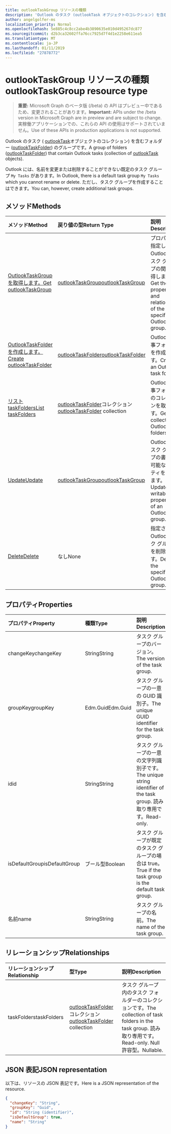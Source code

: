 ```yaml
---
title: outlookTaskGroup リソースの種類
description: 'Outlook のタスク (outlookTask オブジェクトのコレクション) を含むフォルダー (outlookTaskFolder) のグループです。 '
author: angelgolfer-ms
localization_priority: Normal
ms.openlocfilehash: 5e885c4c8cc2abe4b3890635e010d495267dc877
ms.sourcegitcommit: d2b3ca32602ffa76cc7925d7f4d1e2258e611ea5
ms.translationtype: MT
ms.contentlocale: ja-JP
ms.lasthandoff: 01/11/2019
ms.locfileid: "27878772"
---
```

# <a name="outlooktaskgroup-resource-type"></a><span data-ttu-id="845cf-103">outlookTaskGroup リソースの種類</span><span class="sxs-lookup"><span data-stu-id="845cf-103">outlookTaskGroup resource type</span></span>

> <span data-ttu-id="845cf-104">**重要:** Microsoft Graph のベータ版 (/beta) の API はプレビュー中であるため、変更されることがあります。</span><span class="sxs-lookup"><span data-stu-id="845cf-104">**Important:** APIs under the /beta version in Microsoft Graph are in preview and are subject to change.</span></span> <span data-ttu-id="845cf-105">実稼働アプリケーションでの、これらの API の使用はサポートされていません。</span><span class="sxs-lookup"><span data-stu-id="845cf-105">Use of these APIs in production applications is not supported.</span></span>

<span data-ttu-id="845cf-106">Outlook のタスク ( [outlookTask](outlooktask.md)オブジェクトのコレクション) を含むフォルダー ([outlookTaskFolder](outlooktaskfolder.md)) のグループです。</span><span class="sxs-lookup"><span data-stu-id="845cf-106">A group of folders ([outlookTaskFolder](outlooktaskfolder.md)) that contain Outlook tasks (collection of [outlookTask](outlooktask.md) objects).</span></span> 

<span data-ttu-id="845cf-107">Outlook には、名前を変更または削除することができない既定のタスク グループ `My Tasks` があります。</span><span class="sxs-lookup"><span data-stu-id="845cf-107">In Outlook, there is a default task group `My Tasks` which you cannot rename or delete.</span></span> <span data-ttu-id="845cf-108">ただし、タスク グループを作成することはできます。</span><span class="sxs-lookup"><span data-stu-id="845cf-108">You can, however, create additional task groups.</span></span> 


## <a name="methods"></a><span data-ttu-id="845cf-109">メソッド</span><span class="sxs-lookup"><span data-stu-id="845cf-109">Methods</span></span>

| <span data-ttu-id="845cf-110">メソッド</span><span class="sxs-lookup"><span data-stu-id="845cf-110">Method</span></span>           | <span data-ttu-id="845cf-111">戻り値の型</span><span class="sxs-lookup"><span data-stu-id="845cf-111">Return Type</span></span>    |<span data-ttu-id="845cf-112">説明</span><span class="sxs-lookup"><span data-stu-id="845cf-112">Description</span></span>|
|:---------------|:--------|:----------|
|[<span data-ttu-id="845cf-113">OutlookTaskGroup を取得します。</span><span class="sxs-lookup"><span data-stu-id="845cf-113">Get outlookTaskGroup</span></span>](../api/outlooktaskgroup-get.md) | [<span data-ttu-id="845cf-114">outlookTaskGroup</span><span class="sxs-lookup"><span data-stu-id="845cf-114">outlookTaskGroup</span></span>](outlooktaskgroup.md) |<span data-ttu-id="845cf-115">プロパティと指定した Outlook のタスク グループの関係を取得します。</span><span class="sxs-lookup"><span data-stu-id="845cf-115">Get the properties and relationships of the specified Outlook task group.</span></span>|
|[<span data-ttu-id="845cf-116">OutlookTaskFolder を作成します。</span><span class="sxs-lookup"><span data-stu-id="845cf-116">Create outlookTaskFolder</span></span>](../api/outlooktaskgroup-post-taskfolders.md) |[<span data-ttu-id="845cf-117">outlookTaskFolder</span><span class="sxs-lookup"><span data-stu-id="845cf-117">outlookTaskFolder</span></span>](outlooktaskfolder.md)| <span data-ttu-id="845cf-118">Outlook の仕事フォルダーを作成します。</span><span class="sxs-lookup"><span data-stu-id="845cf-118">Create an Outlook task folder.</span></span>|
|[<span data-ttu-id="845cf-119">リスト taskFolders</span><span class="sxs-lookup"><span data-stu-id="845cf-119">List taskFolders</span></span>](../api/outlooktaskgroup-list-taskfolders.md) |<span data-ttu-id="845cf-120">[outlookTaskFolder](outlooktaskfolder.md)コレクション</span><span class="sxs-lookup"><span data-stu-id="845cf-120">[outlookTaskFolder](outlooktaskfolder.md) collection</span></span>| <span data-ttu-id="845cf-121">Outlook の仕事フォルダーのコレクションを取得します。</span><span class="sxs-lookup"><span data-stu-id="845cf-121">Get a collection of Outlook task folders.</span></span>|
|[<span data-ttu-id="845cf-122">Update</span><span class="sxs-lookup"><span data-stu-id="845cf-122">Update</span></span>](../api/outlooktaskgroup-update.md) | [<span data-ttu-id="845cf-123">outlookTaskGroup</span><span class="sxs-lookup"><span data-stu-id="845cf-123">outlookTaskGroup</span></span>](outlooktaskgroup.md)  |<span data-ttu-id="845cf-124">Outlook のタスク グループの書き込み可能なプロパティを更新します。</span><span class="sxs-lookup"><span data-stu-id="845cf-124">Update the writable properties of an Outlook task group.</span></span> |
|[<span data-ttu-id="845cf-125">Delete</span><span class="sxs-lookup"><span data-stu-id="845cf-125">Delete</span></span>](../api/outlooktaskgroup-delete.md) | <span data-ttu-id="845cf-126">なし</span><span class="sxs-lookup"><span data-stu-id="845cf-126">None</span></span> |<span data-ttu-id="845cf-127">指定された Outlook タスク グループを削除します。</span><span class="sxs-lookup"><span data-stu-id="845cf-127">Delete the specified Outlook task group.</span></span> |

## <a name="properties"></a><span data-ttu-id="845cf-128">プロパティ</span><span class="sxs-lookup"><span data-stu-id="845cf-128">Properties</span></span>
| <span data-ttu-id="845cf-129">プロパティ</span><span class="sxs-lookup"><span data-stu-id="845cf-129">Property</span></span>     | <span data-ttu-id="845cf-130">種類</span><span class="sxs-lookup"><span data-stu-id="845cf-130">Type</span></span>   |<span data-ttu-id="845cf-131">説明</span><span class="sxs-lookup"><span data-stu-id="845cf-131">Description</span></span>|
|:---------------|:--------|:----------|
|<span data-ttu-id="845cf-132">changeKey</span><span class="sxs-lookup"><span data-stu-id="845cf-132">changeKey</span></span>|<span data-ttu-id="845cf-133">String</span><span class="sxs-lookup"><span data-stu-id="845cf-133">String</span></span>|<span data-ttu-id="845cf-134">タスク グループのバージョン。</span><span class="sxs-lookup"><span data-stu-id="845cf-134">The version of the task group.</span></span>|
|<span data-ttu-id="845cf-135">groupKey</span><span class="sxs-lookup"><span data-stu-id="845cf-135">groupKey</span></span>|<span data-ttu-id="845cf-136">Edm.Guid</span><span class="sxs-lookup"><span data-stu-id="845cf-136">Edm.Guid</span></span>|<span data-ttu-id="845cf-137">タスク グループの一意の GUID 識別子。</span><span class="sxs-lookup"><span data-stu-id="845cf-137">The unique GUID identifier for the task group.</span></span>|
|<span data-ttu-id="845cf-138">id</span><span class="sxs-lookup"><span data-stu-id="845cf-138">id</span></span>|<span data-ttu-id="845cf-139">String</span><span class="sxs-lookup"><span data-stu-id="845cf-139">String</span></span>|<span data-ttu-id="845cf-140">タスク グループの一意の文字列識別子です。</span><span class="sxs-lookup"><span data-stu-id="845cf-140">The unique string identifier of the task group.</span></span> <span data-ttu-id="845cf-141">読み取り専用です。</span><span class="sxs-lookup"><span data-stu-id="845cf-141">Read-only.</span></span>|
|<span data-ttu-id="845cf-142">isDefaultGroup</span><span class="sxs-lookup"><span data-stu-id="845cf-142">isDefaultGroup</span></span>|<span data-ttu-id="845cf-143">ブール型</span><span class="sxs-lookup"><span data-stu-id="845cf-143">Boolean</span></span>|<span data-ttu-id="845cf-144">タスク グループが既定のタスク グループの場合は true。</span><span class="sxs-lookup"><span data-stu-id="845cf-144">True if the task group is the default task group.</span></span>|
|<span data-ttu-id="845cf-145">名前</span><span class="sxs-lookup"><span data-stu-id="845cf-145">name</span></span>|<span data-ttu-id="845cf-146">String</span><span class="sxs-lookup"><span data-stu-id="845cf-146">String</span></span>|<span data-ttu-id="845cf-147">タスク グループの名前。</span><span class="sxs-lookup"><span data-stu-id="845cf-147">The name of the task group.</span></span>|

## <a name="relationships"></a><span data-ttu-id="845cf-148">リレーションシップ</span><span class="sxs-lookup"><span data-stu-id="845cf-148">Relationships</span></span>
| <span data-ttu-id="845cf-149">リレーションシップ</span><span class="sxs-lookup"><span data-stu-id="845cf-149">Relationship</span></span> | <span data-ttu-id="845cf-150">型</span><span class="sxs-lookup"><span data-stu-id="845cf-150">Type</span></span>   |<span data-ttu-id="845cf-151">説明</span><span class="sxs-lookup"><span data-stu-id="845cf-151">Description</span></span>|
|:---------------|:--------|:----------|
|<span data-ttu-id="845cf-152">taskFolders</span><span class="sxs-lookup"><span data-stu-id="845cf-152">taskFolders</span></span>|<span data-ttu-id="845cf-153">[outlookTaskFolder](outlooktaskfolder.md)コレクション</span><span class="sxs-lookup"><span data-stu-id="845cf-153">[outlookTaskFolder](outlooktaskfolder.md) collection</span></span>| <span data-ttu-id="845cf-154">タスク グループ内のタスク フォルダーのコレクションです。</span><span class="sxs-lookup"><span data-stu-id="845cf-154">The collection of task folders in the task group.</span></span> <span data-ttu-id="845cf-155">読み取り専用です。</span><span class="sxs-lookup"><span data-stu-id="845cf-155">Read-only.</span></span> <span data-ttu-id="845cf-156">Null 許容型。</span><span class="sxs-lookup"><span data-stu-id="845cf-156">Nullable.</span></span>|

## <a name="json-representation"></a><span data-ttu-id="845cf-157">JSON 表記</span><span class="sxs-lookup"><span data-stu-id="845cf-157">JSON representation</span></span>
<span data-ttu-id="845cf-158">以下は、リソースの JSON 表記です。</span><span class="sxs-lookup"><span data-stu-id="845cf-158">Here is a JSON representation of the resource.</span></span>

<!-- {
  "blockType": "resource",
  "optionalProperties": [

  ],
  "@odata.type": "microsoft.graph.outlookTaskGroup"
}-->

```json
{
  "changeKey": "String",
  "groupKey": "Guid",
  "id": "String (identifier)",
  "isDefaultGroup": true,
  "name": "String"
}

```

<!-- uuid: 8fcb5dbc-d5aa-4681-8e31-b001d5168d79
2015-10-25 14:57:30 UTC -->
<!-- {
  "type": "#page.annotation",
  "description": "outlookTaskGroup resource",
  "keywords": "",
  "section": "documentation",
  "tocPath": ""
}-->
